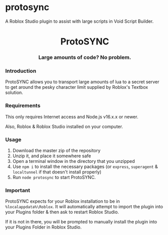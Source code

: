 # protosync
A Roblox Studio plugin to assist with large scripts in Void Script Builder.
<h1 align="center">
  ProtoSYNC
</h1>
<h3 align="center"> Large amounts of code? No problem. </h3>

### Introduction
ProtoSYNC allows you to transport large amounts of lua to a secret server to get around the pesky character limit supplied by Roblox's Textbox solution.

### Requirements
This only requires Internet access and Node.js v16.x.x or newer.

Also, Roblox & Roblox Studio installed on your computer.

### Usage

1. Download the master zip of the repository
2. Unzip it, and place it somewhere safe
3. Open a terminal window in the directory that you unzipped
4. Use `npm i` to install the necessary packages (or `express`, `superagent` & `localtunnel` if that doesn't install properly)
5. Run `node protosync` to start ProtoSYNC.

### Important
ProtoSYNC expects for your Roblox installation to be in `%localappdata%\Roblox`. It will automatically attempt to import the plugin into your Plugins folder & then ask to restart Roblox Studio.

If it is not in there, you will be prompted to manually install the plugin into your Plugins Folder in Roblox Studio.
